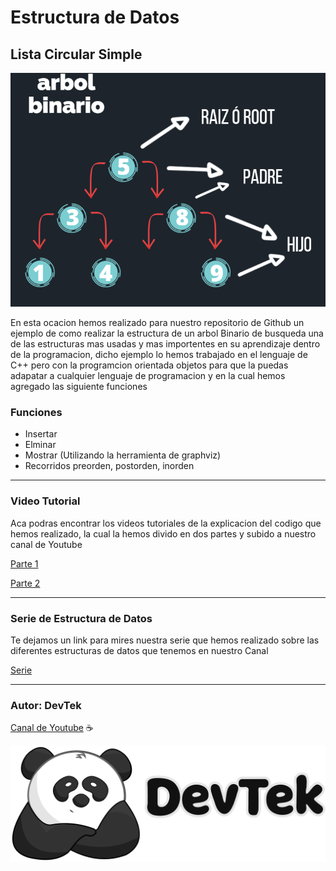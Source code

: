 # Estructura de Datos

## Lista Circular Simple

![Tree](src/tree.png)

En esta ocacion hemos realizado para nuestro repositorio de Github un ejemplo de como realizar la estructura de un arbol Binario de busqueda una de las estructuras mas usadas y mas importentes en su aprendizaje dentro de la programacion, dicho ejemplo lo hemos trabajado en el lenguaje de C++ pero con la programcion orientada objetos para que la puedas adapatar a cualquier lenguaje de programacion y en la cual hemos agregado las siguiente funciones

### Funciones

* Insertar 
* Elminar 
* Mostrar (Utilizando la herramienta de graphviz)
* Recorridos preorden, postorden, inorden

---
### Video Tutorial 

Aca podras encontrar los videos tutoriales de la explicacion del codigo que hemos realizado, la cual la hemos divido en dos partes y subido a nuestro canal de Youtube

[Parte 1](https://youtu.be/xLze0-L_avo)

[Parte 2]( )

---
### Serie de Estructura de Datos

Te dejamos un link para mires nuestra serie que hemos realizado sobre las diferentes estructuras de datos que tenemos en nuestro Canal 

[Serie](https://www.youtube.com/playlist?list=PLsNXwVWhLj8S5Vz--hFcWKL9fwMNB3M5b)

---

### Autor: DevTek

[Canal de Youtube](https://www.youtube.com/channel/UClawZxxlqfXzPetVvUnMb4g) :coffee:

![DevTek](src/DevTek.png)
